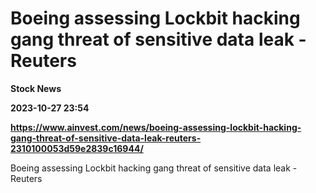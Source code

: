 # Boeing assessing Lockbit hacking gang threat of sensitive data leak - Reuters
**Stock News**

**2023-10-27 23:54**

**https://www.ainvest.com/news/boeing-assessing-lockbit-hacking-gang-threat-of-sensitive-data-leak-reuters-2310100053d59e2839c16944/**

Boeing assessing Lockbit hacking gang threat of sensitive data leak - Reuters